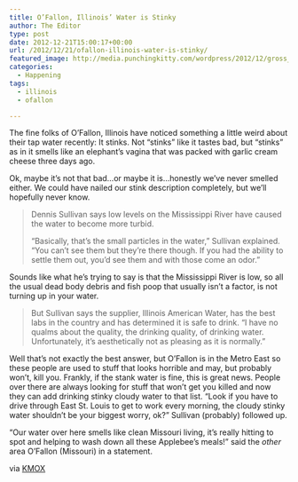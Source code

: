```yaml
---
title: O’Fallon, Illinois’ Water is Stinky
author: The Editor
type: post
date: 2012-12-21T15:00:17+00:00
url: /2012/12/21/ofallon-illinois-water-is-stinky/
featured_image: http://media.punchingkitty.com/wordpress/2012/12/gross_water.jpeg
categories:
  - Happening
tags:
  - illinois
  - ofallon

---
```

The fine folks of O&#8217;Fallon, Illinois have noticed something a little weird about their tap water recently: It stinks. Not &#8220;stinks&#8221; like it tastes bad, but &#8220;stinks&#8221; as in it smells like an elephant&#8217;s vagina that was packed with garlic cream cheese three days ago.

Ok, maybe it&#8217;s not that bad&#8230;or maybe it is&#8230;honestly we&#8217;ve never smelled either. We could have nailed our stink description completely, but we&#8217;ll hopefully never know.

> Dennis Sullivan says low levels on the Mississippi River have caused the water to become more turbid.
> 
> “Basically, that’s the small particles in the water,” Sullivan explained. “You can’t see them but they’re there though. If you had the ability to settle them out, you’d see them and with those come an odor.”

Sounds like what he&#8217;s trying to say is that the Mississippi River is low, so all the usual dead body debris and fish poop that usually isn&#8217;t a factor, is not turning up in your water.

> But Sullivan says the supplier, Illinois American Water, has the best labs in the country and has determined it is safe to drink. “I have no qualms about the quality, the drinking quality, of drinking water. Unfortunately, it’s aesthetically not as pleasing as it is normally.”

Well that&#8217;s not exactly the best answer, but O&#8217;Fallon is in the Metro East so these people are used to stuff that looks horrible and may, but probably won&#8217;t, kill you. Frankly, if the stank water is fine, this is great news. People over there are always looking for stuff that won&#8217;t get you killed and now they can add drinking stinky cloudy water to that list. &#8220;Look if you have to drive through East St. Louis to get to work every morning, the cloudy stinky water shouldn&#8217;t be your biggest worry, ok?&#8221; Sullivan (probably) followed up.

&#8220;Our water over here smells like clean Missouri living, it&#8217;s really hitting to spot and helping to wash down all these Applebee&#8217;s meals!&#8221; said the _other_ area O&#8217;Fallon (Missouri) in a statement.

via <a href="http://stlouis.cbslocal.com/2012/12/20/officials-say-odorous-metro-east-water-is-safe-to-drink/" target="_blank">KMOX</a>

&nbsp;